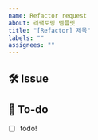 ```yaml
---
name: Refactor request
about: 리팩토링 템플릿
title: "[Refactor] 제목"
labels: ""
assignees: ""
---
```


## 🛠 Issue

## <!-- 이슈에 대해 간략하게 설명해주세요 -->

## 📝 To-do

<!-- 진행할 작업에 대해 적어주세요 -->

- [ ] todo!
